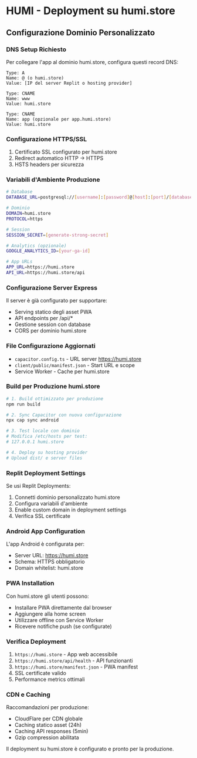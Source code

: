 # HUMI - Deployment su humi.store

## Configurazione Dominio Personalizzato

### DNS Setup Richiesto
Per collegare l'app al dominio humi.store, configura questi record DNS:

```
Type: A
Name: @ (o humi.store)
Value: [IP del server Replit o hosting provider]

Type: CNAME  
Name: www
Value: humi.store

Type: CNAME
Name: app (opzionale per app.humi.store)
Value: humi.store
```

### Configurazione HTTPS/SSL
1. Certificato SSL configurato per humi.store
2. Redirect automatico HTTP → HTTPS
3. HSTS headers per sicurezza

### Variabili d'Ambiente Produzione
```bash
# Database
DATABASE_URL=postgresql://[username]:[password]@[host]:[port]/[database]

# Dominio
DOMAIN=humi.store
PROTOCOL=https

# Session
SESSION_SECRET=[generate-strong-secret]

# Analytics (opzionale)
GOOGLE_ANALYTICS_ID=[your-ga-id]

# App URLs
APP_URL=https://humi.store
API_URL=https://humi.store/api
```

### Configurazione Server Express
Il server è già configurato per supportare:
- Serving statico degli asset PWA
- API endpoints per /api/*
- Gestione session con database
- CORS per dominio humi.store

### File Configurazione Aggiornati
- `capacitor.config.ts` - URL server https://humi.store
- `client/public/manifest.json` - Start URL e scope
- Service Worker - Cache per humi.store

### Build per Produzione humi.store
```bash
# 1. Build ottimizzato per produzione
npm run build

# 2. Sync Capacitor con nuova configurazione
npx cap sync android

# 3. Test locale con dominio
# Modifica /etc/hosts per test:
# 127.0.0.1 humi.store

# 4. Deploy su hosting provider
# Upload dist/ e server files
```

### Replit Deployment Settings
Se usi Replit Deployments:
1. Connetti dominio personalizzato humi.store
2. Configura variabili d'ambiente
3. Enable custom domain in deployment settings
4. Verifica SSL certificate

### Android App Configuration
L'app Android è configurata per:
- Server URL: https://humi.store
- Schema: HTTPS obbligatorio
- Domain whitelist: humi.store

### PWA Installation
Con humi.store gli utenti possono:
- Installare PWA direttamente dal browser
- Aggiungere alla home screen
- Utilizzare offline con Service Worker
- Ricevere notifiche push (se configurate)

### Verifica Deployment
1. `https://humi.store` - App web accessibile
2. `https://humi.store/api/health` - API funzionanti
3. `https://humi.store/manifest.json` - PWA manifest
4. SSL certificate valido
5. Performance metrics ottimali

### CDN e Caching
Raccomandazioni per produzione:
- CloudFlare per CDN globale
- Caching statico asset (24h)
- Caching API responses (5min)
- Gzip compression abilitata

Il deployment su humi.store è configurato e pronto per la produzione.